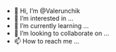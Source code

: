 - 👋 Hi, I’m @Valerunchik
- 👀 I’m interested in ...
- 🌱 I’m currently learning ...
- 💞️ I’m looking to collaborate on ...
- 📫 How to reach me ...

<!---
Valerunchik/Valerunchik is a ✨ special ✨ repository because its `README.md` (this file) appears on your GitHub profile.
You can click the Preview link to take a look at your changes.
--->
